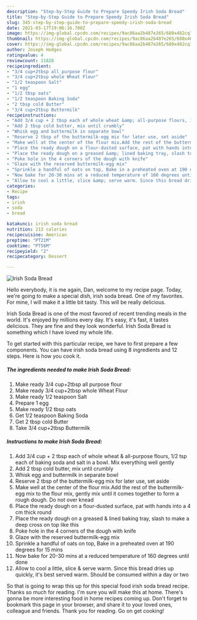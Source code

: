```yaml
---
description: "Step-by-Step Guide to Prepare Speedy Irish Soda Bread"
title: "Step-by-Step Guide to Prepare Speedy Irish Soda Bread"
slug: 345-step-by-step-guide-to-prepare-speedy-irish-soda-bread
date: 2021-03-17T19:06:16.700Z
image: https://img-global.cpcdn.com/recipes/9ac86aa2b487e265/680x482cq70/irish-soda-bread-recipe-main-photo.jpg
thumbnail: https://img-global.cpcdn.com/recipes/9ac86aa2b487e265/680x482cq70/irish-soda-bread-recipe-main-photo.jpg
cover: https://img-global.cpcdn.com/recipes/9ac86aa2b487e265/680x482cq70/irish-soda-bread-recipe-main-photo.jpg
author: Joseph Hodges
ratingvalue: 4
reviewcount: 11828
recipeingredient:
- "3/4 cup+2tbsp all purpose flour"
- "3/4 cup+2tbsp whole Wheat Flour"
- "1/2 teaspoon Salt"
- "1 egg"
- "1/2 tbsp oats"
- "1/2 teaspoon Baking Soda"
- "2 tbsp cold Butter"
- "3/4 cup+2tbsp Buttermilk"
recipeinstructions:
- "Add 3/4 cup + 2 tbsp each of whole wheat &amp; all-purpose flours, 1/2 tsp each of baking soda and salt in a bowl. Mix everything well gently"
- "Add 2 tbsp cold butter, mix until crumbly"
- "Whisk egg and buttermilk in separate bowl"
- "Reserve 2 tbsp of the buttermilk-egg mix for later use, set aside"
- "Make well at the center of the flour mix.Add the rest of the buttermilk-egg mix to the flour mix, gently mix until it comes together to form a rough dough. Do not over knead"
- "Place the ready dough on a flour-dusted surface, pat with hands into a 4 cm thick round"
- "Place the ready dough on a greased &amp; lined baking tray, slash to make a deep cross on top like this"
- "Poke hole in the 4 corners of the dough with knife"
- "Glaze with the reserved buttermilk-egg mix"
- "Sprinkle a handful of oats on top, Bake in a preheated oven at 190 degrees for 15 mins"
- "Now bake for 20-30 mins at a reduced temperature of 160 degrees until done"
- "Allow to cool a little, slice &amp; serve warm. Since this bread dries up quickly, it&#39;s best served warm. Should be consumed within a day or two"
categories:
- Recipe
tags:
- irish
- soda
- bread

katakunci: irish soda bread 
nutrition: 213 calories
recipecuisine: American
preptime: "PT21M"
cooktime: "PT56M"
recipeyield: "2"
recipecategory: Dessert

---
```



![Irish Soda Bread](https://img-global.cpcdn.com/recipes/9ac86aa2b487e265/680x482cq70/irish-soda-bread-recipe-main-photo.jpg)

Hello everybody, it is me again, Dan, welcome to my recipe page. Today, we're going to make a special dish, irish soda bread. One of my favorites. For mine, I will make it a little bit tasty. This will be really delicious.

Irish Soda Bread is one of the most favored of recent trending meals in the world. It's enjoyed by millions every day. It's easy, it's fast, it tastes delicious. They are fine and they look wonderful. Irish Soda Bread is something which I have loved my whole life.




To get started with this particular recipe, we have to first prepare a few components. You can have irish soda bread using 8 ingredients and 12 steps. Here is how you cook it.

<!--inarticleads1-->

##### The ingredients needed to make Irish Soda Bread:

1. Make ready 3/4 cup+2tbsp all purpose flour
1. Make ready 3/4 cup+2tbsp whole Wheat Flour
1. Make ready 1/2 teaspoon Salt
1. Prepare 1 egg
1. Make ready 1/2 tbsp oats
1. Get 1/2 teaspoon Baking Soda
1. Get 2 tbsp cold Butter
1. Take 3/4 cup+2tbsp Buttermilk




<!--inarticleads2-->

##### Instructions to make Irish Soda Bread:

1. Add 3/4 cup + 2 tbsp each of whole wheat &amp; all-purpose flours, 1/2 tsp each of baking soda and salt in a bowl. Mix everything well gently
1. Add 2 tbsp cold butter, mix until crumbly
1. Whisk egg and buttermilk in separate bowl
1. Reserve 2 tbsp of the buttermilk-egg mix for later use, set aside
1. Make well at the center of the flour mix.Add the rest of the buttermilk-egg mix to the flour mix, gently mix until it comes together to form a rough dough. Do not over knead
1. Place the ready dough on a flour-dusted surface, pat with hands into a 4 cm thick round
1. Place the ready dough on a greased &amp; lined baking tray, slash to make a deep cross on top like this
1. Poke hole in the 4 corners of the dough with knife
1. Glaze with the reserved buttermilk-egg mix
1. Sprinkle a handful of oats on top, Bake in a preheated oven at 190 degrees for 15 mins
1. Now bake for 20-30 mins at a reduced temperature of 160 degrees until done
1. Allow to cool a little, slice &amp; serve warm. Since this bread dries up quickly, it&#39;s best served warm. Should be consumed within a day or two




So that is going to wrap this up for this special food irish soda bread recipe. Thanks so much for reading. I'm sure you will make this at home. There's gonna be more interesting food in home recipes coming up. Don't forget to bookmark this page in your browser, and share it to your loved ones, colleague and friends. Thank you for reading. Go on get cooking!
